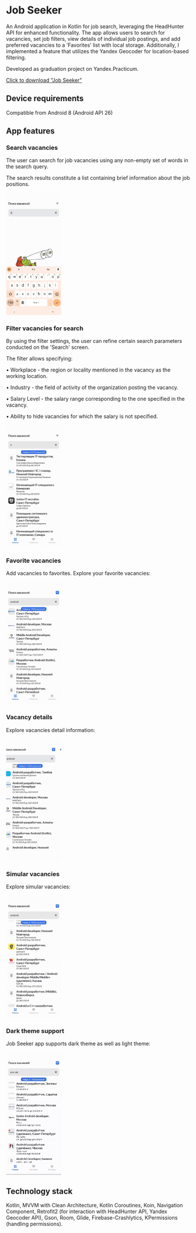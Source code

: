 # Job Seeker
An Android application in Kotlin for job search, leveraging the HeadHunter API for enhanced functionality. The app allows users to search for vacancies, set job filters, view details of individual job postings, and add preferred vacancies to a 'Favorites' list with local storage. Additionally, I implemented a feature that utilizes the Yandex Geocoder for location-based filtering.

Developed as graduation project on Yandex.Practicum.

[Click to download "Job Seeker"](https://github.com/JudjinGM/JobSeeker/releases/download/beta_v1.0/JobSeeker.apk)

## Device requirements
Compatible from Android 8 (Android API 26)

## App features

### Search vacancies
The user can search for job vacancies using any non-empty set of words in the search query. 

The search results constitute a list containing brief information about the job positions.  

<img src="https://github.com/JudjinGM/JobSeeker/blob/dev/info/search_screen.gif" width=30% height=30%>

### Filter vacancies for search
By using the filter settings, the user can refine certain search parameters conducted on the 'Search' screen. 

The filter allows specifying:

• Workplace - the region or locality mentioned in the vacancy as the working location.

• Industry - the field of activity of the organization posting the vacancy.

• Salary Level - the salary range corresponding to the one specified in the vacancy.

• Ability to hide vacancies for which the salary is not specified.


<img src="https://github.com/JudjinGM/JobSeeker/blob/dev/info/filter_screen.gif" width=30% height=30%>

### Favorite vacancies
Add vacancies to favorites. Explore your favorite vacancies:

<img src="https://github.com/JudjinGM/JobSeeker/blob/dev/info/favorites_screen.gif" width=30% height=30%>

### Vacancy details
Explore vacancies detail information:

<img src="https://github.com/JudjinGM/JobSeeker/blob/dev/info/vacancy_screen.gif" width=30% height=30%>

### Simular vacancies
Explore simular vacancies:

<img src="https://github.com/JudjinGM/JobSeeker/blob/dev/info/simular_vacancies.gif" width=30% height=30%>

### Dark theme support

Job Seeker app supports dark theme as well as light theme:

<img src="https://github.com/JudjinGM/JobSeeker/blob/dev/info/dark_theme.gif" width=30% height=30%>

## Technology stack
Kotlin, MVVM with Clean Architecture, Kotlin Coroutines, Koin, Navigation Component, Retrofit2 (for interaction with HeadHunter API, Yandex Geocoder API), Gson, Room, Glide, Firebase-Crashlytics, KPermissions (handling permissions).

